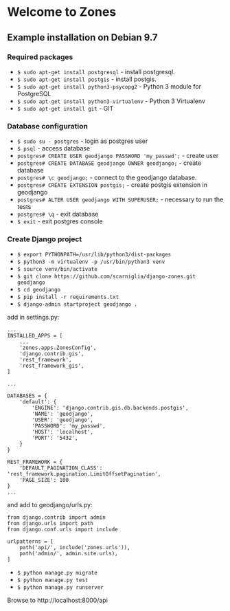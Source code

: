 # Welcome to Zones

## Example installation on Debian 9.7

### Required packages
* `$ sudo apt-get install postgresql` - install postgresql.
* `$ sudo apt-get install postgis` - install postgis.
* `$ sudo apt-get install python3-psycopg2` - Python 3 module for PostgreSQL
* `$ sudo apt-get install python3-virtualenv` - Python 3 Virtualenv
* `$ sudo apt-get install git` - GIT

### Database configuration
* `$ sudo su - postgres` - login as postgres user
* `$ psql` - access database
* `postgres# CREATE USER geodjango PASSWORD 'my_passwd';` - create user
* `postgres# CREATE DATABASE geodjango OWNER geodjango;` - create database
* `postgres# \c geodjango;` - connect to the geodjango database.
* `postgres# CREATE EXTENSION postgis;` - create postgis extension in geodjango
* `postgres# ALTER USER geodjango WITH SUPERUSER;` - necessary to run the tests
* `postgres# \q` - exit database
* `$ exit` - exit postgres console

### Create Django project
* `$ export PYTHONPATH=/usr/lib/python3/dist-packages`
* `$ python3 -m virtualenv -p /usr/bin/python3 venv`
* `$ source venv/bin/activate`
* `$ git clone https://github.com/scarniglia/django-zones.git geodjango`
* `$ cd geodjango`
* `$ pip install -r requirements.txt`
* `$ django-admin startproject geodjango .`

add in settings.py:

    ...
    INSTALLED_APPS = [
        ...
        'zones.apps.ZonesConfig',
        'django.contrib.gis',
        'rest_framework',
        'rest_framework_gis',
    ]
    
    ...
    
    DATABASES = {
        'default': {
            'ENGINE': 'django.contrib.gis.db.backends.postgis',
            'NAME': 'geodjango',
            'USER': 'geodjango',
            'PASSWORD': 'my_passwd',
            'HOST': 'localhost',
            'PORT': '5432',
        }
    }
    
    REST_FRAMEWORK = {
        'DEFAULT_PAGINATION_CLASS': 'rest_framework.pagination.LimitOffsetPagination',
        'PAGE_SIZE': 100
    }
    ...

and add to geodjango/urls.py:

    from django.contrib import admin
    from django.urls import path
    from django.conf.urls import include
    
    urlpatterns = [
        path('api/', include('zones.urls')),
        path('admin/', admin.site.urls),
    ]

* `$ python manage.py migrate`
* `$ python manage.py test`
* `$ python manage.py runserver`

Browse to http://localhost:8000/api

